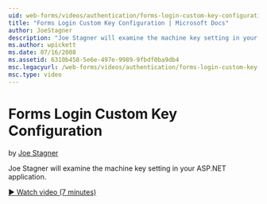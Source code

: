 ```yaml
---
uid: web-forms/videos/authentication/forms-login-custom-key-configuration
title: "Forms Login Custom Key Configuration | Microsoft Docs"
author: JoeStagner
description: "Joe Stagner will examine the machine key setting in your ASP.NET application. For more information on this demo, a tutorial is located here ."
ms.author: wpickett
ms.date: 07/16/2008
ms.assetid: 6310b458-5e6e-497e-9989-9fbdf0ba9db4
msc.legacyurl: /web-forms/videos/authentication/forms-login-custom-key-configuration
msc.type: video
---
```

# Forms Login Custom Key Configuration

by [Joe Stagner](https://github.com/JoeStagner)

Joe Stagner will examine the machine key setting in your ASP.NET application.

[&#9654; Watch video (7 minutes)](https://channel9.msdn.com/Blogs/ASP-NET-Site-Videos/forms-login-custom-key-configuration)


